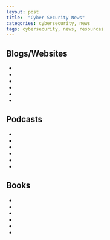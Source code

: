 ```yaml
---
layout: post
title:  "Cyber Security News"
categories: cybersecurity, news
tags: cybersecurity, news, resources
---
```


<H2>Blogs/Websites</H2>
<ul>
<li></li>
<li></li>
<li></li>
<li></li>
<li></li>
<li></li>
</ul>

<H2>Podcasts</H2>
<ul>
<li></li>
<li></li>
<li></li>
<li></li>
<li></li>
<li></li>
</ul>

<H2>Books</H2>
<ul>
<li></li>
<li></li>
<li></li>
<li></li>
<li></li>
<li></li>
</ul>